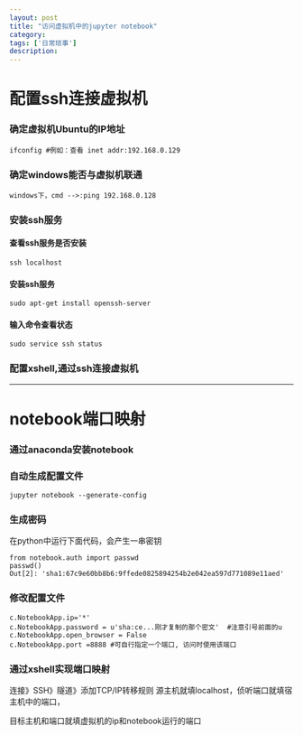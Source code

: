 ```yaml
---
layout: post
title: "访问虚拟机中的jupyter notebook"
category: 
tags: ['日常琐事']
description: 
---
```


# 配置ssh连接虚拟机

### 确定虚拟机Ubuntu的IP地址

```
ifconfig #例如：查看 inet addr:192.168.0.129
```

### 确定windows能否与虚拟机联通

```
windows下，cmd -->:ping 192.168.0.128
```

### 安装ssh服务

#### 查看ssh服务是否安装

```
ssh localhost
```

#### 安装ssh服务

```
sudo apt-get install openssh-server
```

#### 输入命令查看状态

```
sudo service ssh status 
```

### 配置xshell,通过ssh连接虚拟机

---

# notebook端口映射

### 通过anaconda安装notebook

### 自动生成配置文件

```
jupyter notebook --generate-config
```

### 生成密码

在python中运行下面代码，会产生一串密钥

```
from notebook.auth import passwd
passwd()
Out[2]: 'sha1:67c9e60bb8b6:9ffede0825894254b2e042ea597d771089e11aed'
```

### 修改配置文件

```
c.NotebookApp.ip='*'
c.NotebookApp.password = u'sha:ce...刚才复制的那个密文'  #注意引号前面的u
c.NotebookApp.open_browser = False
c.NotebookApp.port =8888 #可自行指定一个端口, 访问时使用该端口
```

### 通过xshell实现端口映射

连接》SSH》隧道》添加TCP/IP转移规则
源主机就填localhost，侦听端口就填宿主机中的端口，



目标主机和端口就填虚拟机的ip和notebook运行的端口